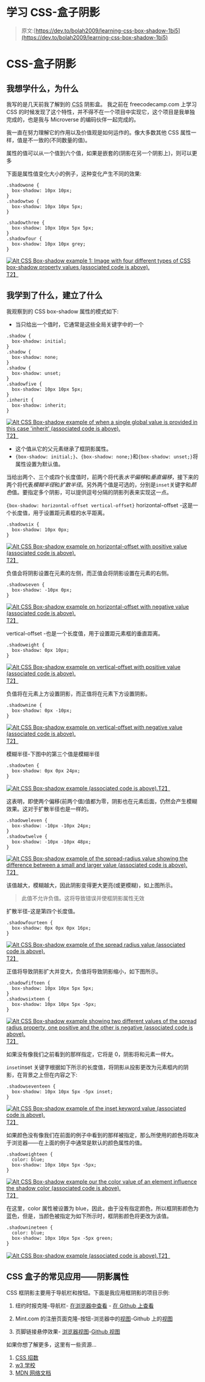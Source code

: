 # 学习 CSS-盒子阴影

> 原文:[https://dev.to/bolah2009/learning-css-box-shadow-1bi5](https://dev.to/bolah2009/learning-css-box-shadow-1bi5)

# CSS-盒子阴影

## [](#what-did-i-want-to-learn-and-why)我想学什么，为什么

我写的是几天前我了解到的 <abbr title="Cascading Style Sheet">CSS</abbr> 阴影盒。
我之前在 freecodecamp.com 上学习 CSS 的时候发现了这个特性，并不得不在一个项目中实现它，这个项目是我单独完成的，也是我与 Microverse 的编码伙伴一起完成的。

我一直在努力理解它的作用以及价值观是如何运作的。像大多数其他 CSS 属性一样，值是不一致的(不同数量的值)。

属性的值可以从一个值到六个值，如果是嵌套的(阴影在另一个阴影上)，则可以更多

下面是属性值变化大小的例子，这种变化产生不同的效果:

```
.shadowone {
  box-shadow: 10px 10px;
}
.shadowtwo {
  box-shadow: 10px 10px 5px;
}

.shadowthree {
  box-shadow: 10px 10px 5px 5px;
}
.shadowfour {
  box-shadow: 10px 10px grey;
} 
```

[![Alt CSS Box-shadow example 1: Image with four different types of CSS box-shadow property values (associated code is above).](../Images/927d354b00204688b0e8620d0839097d.png)T2】](https://res.cloudinary.com/practicaldev/image/fetch/s--_f1OauGJ--/c_limit%2Cf_auto%2Cfl_progressive%2Cq_auto%2Cw_880/https://res.cloudinary.com/bolaah/image/upload/v1555220024/blog/css-b-s/1.png)

## [](#what-i-learned-and-built)我学到了什么，建立了什么

我观察到的 CSS box-shadow 属性的模式如下:

*   当只给出一个值时，它通常是这些全局关键字中的一个

```
.shadow {
  box-shadow: initial;
}
.shadow {
  box-shadow: none;
}
.shadow {
  box-shadow: unset;
}
.shadowfive {
  box-shadow: 10px 10px 5px;
}
.inherit {
  box-shadow: inherit;
} 
```

[![Alt CSS Box-shadow example of when a single global value is provided in this case 'inherit' (associated code is above).](../Images/9fa22b5ee9a0403bab7c5d020e9816da.png)T2】](https://res.cloudinary.com/practicaldev/image/fetch/s--YhfDjNbE--/c_limit%2Cf_auto%2Cfl_progressive%2Cq_auto%2Cw_880/https://res.cloudinary.com/bolaah/image/upload/v1555221745/blog/css-b-s/5.png)

*   这个值从它的父元素继承了框阴影属性。
*   `{box-shadow: initial;}`、`{box-shadow: none;}`和`{box-shadow: unset;}`将属性设置为默认值。

当给出两个、三个或四个长度值时，前两个将代表*水平偏移*和*垂直偏移*，接下来的两个将代表*模糊半径*和*扩散半径*。另外两个值是可选的，分别是`inset`关键字和*颜色*值。要指定多个阴影，可以提供逗号分隔的阴影列表来实现这一点。

`{box-shadow: horizontal-offset vertical-offset}`
horizontal-offset -这是一个长度值，用于设置距元素框的水平距离。

```
.shadowsix {
  box-shadow: 10px 0px;
} 
```

[![Alt CSS Box-shadow example on horizontal-offset with positive value (associated code is above).](../Images/f3d2069ebf2935149d75a512f99b8149.png)T2】](https://res.cloudinary.com/practicaldev/image/fetch/s--xvRwb1Q_--/c_limit%2Cf_auto%2Cfl_progressive%2Cq_auto%2Cw_880/https://res.cloudinary.com/bolaah/image/upload/v1555227656/blog/css-b-s/6.png)

负值会将阴影设置在元素的左侧，而正值会将阴影设置在元素的右侧。

```
.shadowseven {
  box-shadow: -10px 0px;
} 
```

[![Alt CSS Box-shadow example on horizontal-offset with negative value (associated code is above).](../Images/edd0cadb02d7294a2136d15fbcb9fdf5.png)T2】](https://res.cloudinary.com/practicaldev/image/fetch/s--Qa79QxcJ--/c_limit%2Cf_auto%2Cfl_progressive%2Cq_auto%2Cw_880/https://res.cloudinary.com/bolaah/image/upload/v1555228519/blog/css-b-s/7.png)

vertical-offset -也是一个长度值，用于设置距元素框的垂直距离。

```
.shadoweight {
  box-shadow: 0px 10px;
} 
```

[![Alt CSS Box-shadow example on vertical-offset with positive value (associated code is above).](../Images/0cd4a20e2d2765a0771b3fe8945c8ce2.png)T2】](https://res.cloudinary.com/practicaldev/image/fetch/s--N0wNa3Nh--/c_limit%2Cf_auto%2Cfl_progressive%2Cq_auto%2Cw_880/https://res.cloudinary.com/bolaah/image/upload/v1555229454/blog/css-b-s/8.png)

负值将在元素上方设置阴影，而正值将在元素下方设置阴影。

```
.shadownine {
  box-shadow: 0px -10px;
} 
```

[![Alt CSS Box-shadow example on vertical-offset with negative value (associated code is above).](../Images/27f3607dfe466efd3ac2affc3c55ede8.png)T2】](https://res.cloudinary.com/practicaldev/image/fetch/s--qYmSW4LP--/c_limit%2Cf_auto%2Cfl_progressive%2Cq_auto%2Cw_880/https://res.cloudinary.com/bolaah/image/upload/v1555229454/blog/css-b-s/9.png)

模糊半径-下图中的第三个值是模糊半径

```
.shadowten {
  box-shadow: 0px 0px 24px;
} 
```

[![Alt CSS Box-shadow example  (associated code is above).](../Images/55c9f442fb92c36cbb2788ff6a91d83d.png)T2】](https://res.cloudinary.com/practicaldev/image/fetch/s--OiuvU48J--/c_limit%2Cf_auto%2Cfl_progressive%2Cq_auto%2Cw_880/https://res.cloudinary.com/bolaah/image/upload/v1555229927/blog/css-b-s/10.png)

这表明，即使两个偏移(前两个值)值都为零，阴影也在元素后面，仍然会产生模糊效果。这对于扩散半径也是一样的。

```
.shadoweleven {
  box-shadow: -10px -10px 24px;
}
.shadowtwelve {
  box-shadow: -10px -10px 48px;
} 
```

[![Alt CSS Box-shadow example of the spread-radius value showing the difference between a small and larger value (associated code is above).](../Images/6744e7e20fffc66e9edf6dd6da658b98.png)T2】](https://res.cloudinary.com/practicaldev/image/fetch/s--YLVl8GJy--/c_limit%2Cf_auto%2Cfl_progressive%2Cq_auto%2Cw_880/https://res.cloudinary.com/bolaah/image/upload/v1555230088/blog/css-b-s/11-12.png)

该值越大，模糊越大，因此阴影变得更大更亮(或更模糊)，如上图所示。

> 此值不允许负值。这将导致错误并使框阴影属性无效

扩散半径-这是第四个长度值。

```
.shadowfourteen {
  box-shadow: 0px 0px 0px 16px;
} 
```

[![Alt CSS Box-shadow example of the spread radius value  (associated code is above).](../Images/1cda3df6c77d46a330a3a4a770bbc0da.png)T2】](https://res.cloudinary.com/practicaldev/image/fetch/s--cPRYGOce--/c_limit%2Cf_auto%2Cfl_progressive%2Cq_auto%2Cw_880/https://res.cloudinary.com/bolaah/image/upload/v1555230531/blog/css-b-s/14.png)

正值将导致阴影扩大并变大，负值将导致阴影缩小，如下图所示。

```
.shadowfifteen {
  box-shadow: 10px 10px 5px 5px;
}
.shadowsixteen {
  box-shadow: 10px 10px 5px -5px;
} 
```

[![Alt CSS Box-shadow example showing two different values of the spread radius property, one positive and the other is negative (associated code is above).](../Images/13b01be5fcbb071e48651f785269d564.png)T2】](https://res.cloudinary.com/practicaldev/image/fetch/s--s0CURB53--/c_limit%2Cf_auto%2Cfl_progressive%2Cq_auto%2Cw_880/https://res.cloudinary.com/bolaah/image/upload/v1555230531/blog/css-b-s/15-16.png)

如果没有像我们之前看到的那样指定，它将是 0，阴影将和元素一样大。

`inset`inset 关键字根据如下所示的长度值，将阴影从投影更改为元素框内的阴影，在背景之上但在内容之下:

```
.shadowseventeen {
  box-shadow: 10px 10px 5px -5px inset;
} 
```

[![Alt CSS Box-shadow example of the inset keyword value  (associated code is above).](../Images/6582ddc849ee59f29beb3bebdaa62258.png)T2】](https://res.cloudinary.com/practicaldev/image/fetch/s--umZPT5dZ--/c_limit%2Cf_auto%2Cfl_progressive%2Cq_auto%2Cw_880/https://res.cloudinary.com/bolaah/image/upload/v1555230990/blog/css-b-s/17.png)

如果颜色没有像我们在前面的例子中看到的那样被指定，那么所使用的颜色将取决于浏览器——在上面的例子中通常是默认的颜色属性的值。

```
.shadoweighteen {
  color: blue;
  box-shadow: 10px 10px 5px -5px;
} 
```

[![Alt CSS Box-shadow example our the color value of an element influence the shadow color (associated code is above).](../Images/a74be5fe1d13bd220eec49450ec770cb.png)T2】](https://res.cloudinary.com/practicaldev/image/fetch/s--vP7WxfQr--/c_limit%2Cf_auto%2Cfl_progressive%2Cq_auto%2Cw_880/https://res.cloudinary.com/bolaah/image/upload/v1555231295/blog/css-b-s/18.png)

在这里，color 属性被设置为 blue，因此，由于没有指定颜色，所以框阴影颜色为蓝色，但是，当颜色被指定为如下所示时，框阴影颜色将更改为该值。

```
.shadownineteen {
  color: blue;
  box-shadow: 10px 10px 5px -5px green;
} 
```

[![Alt CSS Box-shadow example  (associated code is above).](../Images/9ed70dce9eaba242ff3941d8ec0f5ac6.png)T2】](https://res.cloudinary.com/practicaldev/image/fetch/s--ADuX1kis--/c_limit%2Cf_auto%2Cfl_progressive%2Cq_auto%2Cw_880/https://res.cloudinary.com/bolaah/image/upload/v1555231295/blog/css-b-s/19.png)

## CSS 盒子的常见应用——阴影属性

CSS 框阴影主要用于导航栏和按钮。下面是我应用框阴影的项目示例:

1.  纽约时报克隆-导航栏- [在浏览器中查看](https://bolah2009.github.io/nyt-clone) - [在 Github 上查看](https://github.com/bolah2009/nyt-clone)

2.  Mint.com 的注册页面克隆-按钮-浏览器中的[视图](https://bolah2009.github.io/mint-clone)-Github 上的[视图](https://github.com/bolah2009/mint-clone)

3.  页脚链接悬停效果- [浏览器视图](https://bolah2009.github.io/tnw-clone)-[Github 视图](https://github.com/bolah2009/tnw-clone)

如果你想了解更多，这里有一些资源...

1.  [CSS 招数](https://css-tricks.com/almanac/properties/b/box-shadow/)
2.  [w3 学校](https://www.w3schools.com/cssref/css3_pr_box-shadow.asp)
3.  [MDN 网络文档](https://developer.mozilla.org/en/docs/Web/CSS/box-shadow)